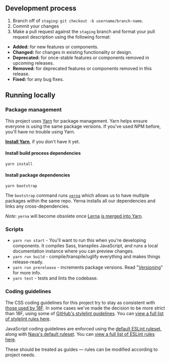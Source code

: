 ## Development process

1. Branch off of `staging`: `git checkout -b username/branch-name`.
1. Commit your changes
1. Make a pull request against the `staging` branch and format your pull request description using the following format:
  - **Added:** for new features or components.
  - **Changed:** for changes in existing functionality or design.
  - **Deprecated:** for once-stable features or components removed in upcoming releases.
  - **Removed:** for deprecated features or components removed in this release.
  - **Fixed:** for any bug fixes.

## Running locally

### Package management

This project uses [Yarn](https://yarnpkg.com/) for package management. Yarn helps ensure everyone is using the same package versions. If you've used NPM before, you'll have no trouble using Yarn.

[**Install Yarn**](https://yarnpkg.com/docs/install), if you don't have it yet.

#### Install build process dependencies

```
yarn install
```

#### Install package dependencies

```
yarn bootstrap
```

The `bootstrap` command runs [`yerna`](https://github.com/palantir/yerna) which allows us to have multiple packages within the same repo. Yerna installs all our dependencies and links any cross-dependencies.

_Note_: `yerna` will become obsolete once [Lerna](https://lernajs.io/) [is merged into Yarn](https://github.com/yarnpkg/yarn/issues/946#issuecomment-264597575).

### Scripts

- `yarn run start` - You'll want to run this when you're developing components. It compiles Sass, transpiles JavaScript, and runs a local documentation instance where you can preview changes.
- `yarn run build` - compile/transpile/uglify everything and makes things release-ready.
- `yarn run prerelease` - increments package versions. Read "[Versioning](https://github.com/CMSgov/design-system/wiki/Versioning)" for more info.
- `yarn test` - tests and lints the codebase.

### Coding guidelines

The CSS coding guidelines for this project try to stay as consistent with [those used by 18F](https://github.com/18F/stylelint-rules). In some cases we've made the decision to be more strict than 18F, using some of [GitHub's stylelint guidelines](https://github.com/primer/stylelint-config-primer). You can [view a full list of stylelint rules here](https://stylelint.io/user-guide/rules).

JavaScript coding guidelines are enforced using the [default ESLint ruleset](https://github.com/eslint/eslint/blob/master/conf/eslint.json), along with [Nava's default ruleset](https://github.com/navahq/eslint-config-nava). You can [view a full list of ESLint rules here](http://eslint.org/docs/rules/).

These should be treated as guides — rules can be modified according to project needs.
